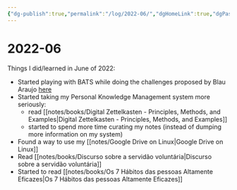 ```yaml
---
{"dg-publish":true,"permalink":"/log/2022-06/","dgHomeLink":true,"dgPassFrontmatter":false}
---
```


# 2022-06

Things I did/learned in June of 2022:

- Started playing with BATS while doing the challenges proposed by Blau Araujo [here](https://codeberg.org/blau_araujo/tecnicas-do-shell/issues/22)
- Started taking my Personal Knowledge Management system more seriously:
    - read [[notes/books/Digital Zettelkasten - Principles, Methods, and Examples|Digital Zettelkasten - Principles, Methods, and Examples]]
    - started to spend more time curating my notes (instead of dumping more information on my system)
- Found a way to use my [[notes/Google Drive on Linux|Google Drive on Linux]]
- Read [[notes/books/Discurso sobre a servidão voluntária|Discurso sobre a servidão voluntária]]
- Started to read [[notes/books/Os 7 Hábitos das pessoas Altamente Eficazes|Os 7 Hábitos das pessoas Altamente Eficazes]]
